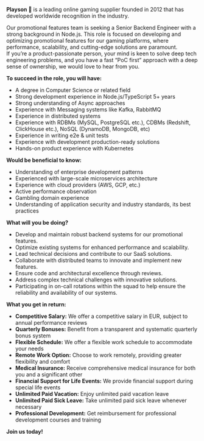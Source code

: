 **Playson 🤘** is a leading online gaming supplier founded in 2012 that has
developed worldwide recognition in the industry.  
  
Our promotional features team is seeking a Senior Backend Engineer with a
strong background in Node.js. This role is focused on developing and
optimizing promotional features for our gaming platforms, where performance,
scalability, and cutting-edge solutions are paramount.  
If you’re a product-passionate person, your mind is keen to solve deep tech
engineering problems, and you have a fast “PoC first” approach with a deep
sense of ownership, we would love to hear from you.  
  
**To succeed in the role, you will have:**

  * A degree in Computer Science or related field
  * Strong development experience in Node.js/TypeScript 5+ years
  * Strong understanding of Async approaches
  * Experience with Messaging systems like Kafka, RabbitMQ
  * Experience in distributed systems
  * Experience with RDBMs (MySQL, PostgreSQL etc.), CDBMs (Redshift, ClickHouse etc.), NoSQL (DynamoDB, MongoDB, etc)
  * Experience in writing e2e & unit tests
  * Experience with development production-ready solutions
  * Hands-on product experience with Kubernetes

**Would be beneficial to know:**

  * Understanding of enterprise development patterns
  * Experienced with large-scale microservices architecture
  * Experience with cloud providers (AWS, GCP, etc.)
  * Active performance observation
  * Gambling domain experience
  * Understanding of application security and industry standards, its best practices

**What will you be doing?**

  * Develop and maintain robust backend systems for our promotional features.
  * Optimize existing systems for enhanced performance and scalability.
  * Lead technical decisions and contribute to our SaaS solutions.
  * Collaborate with distributed teams to innovate and implement new features.
  * Ensure code and architectural excellence through reviews.
  * Address complex technical challenges with innovative solutions.
  * Participating in on-call rotations within the squad to help ensure the reliability and availability of our systems.

**What you get in return:**

  * **Competitive Salary:** We offer a competitive salary in EUR, subject to annual performance reviews
  * **Quarterly Bonuses:** Benefit from a transparent and systematic quarterly bonus system
  * **Flexible Schedule:** We offer a flexible work schedule to accommodate your needs
  * **Remote Work Option:** Choose to work remotely, providing greater flexibility and comfort
  * **Medical Insurance:** Receive comprehensive medical insurance for both you and a significant other
  * **Financial Support for Life Events:** We provide financial support during special life events
  * **Unlimited Paid Vacation:** Enjoy unlimited paid vacation leave
  * **Unlimited Paid Sick Leave:** Take unlimited paid sick leave whenever necessary
  * **Professional Development:** Get reimbursement for professional development courses and training

**Join us today!**